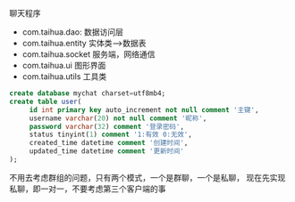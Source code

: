 聊天程序

- com.taihua.dao: 数据访问层
- com.taihua.entity 实体类-->数据表
- com.taihua.socket  服务端，网络通信
- com.taihua.ui 图形界面
- com.taihua.utils  工具类

```sql
create database mychat charset=utf8mb4;
create table user(
     id int primary key auto_increment not null comment '主键',
     username varchar(20) not null comment '昵称',
     password varchar(32) comment '登录密码',
     status tinyint(1) comment '1:有效 0:无效',
     created_time datetime comment '创建时间',
     updated_time datetime comment '更新时间'
);
```

不用去考虑群组的问题，只有两个模式，一个是群聊，一个是私聊，
现在先实现私聊，即一对一，不要考虑第三个客户端的事